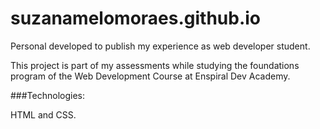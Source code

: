 # suzanamelomoraes.github.io

Personal developed to publish my experience as web developer student. 

This project is part of my assessments while studying the foundations program of the Web Development Course at Enspiral Dev Academy.

###Technologies:

HTML and CSS.
